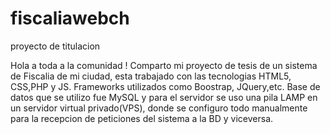 # fiscaliawebch
proyecto de titulacion

Hola a toda a la comunidad ! Comparto mi proyecto de tesis de un sistema de Fiscalia de mi ciudad,
esta trabajado con las tecnologias HTML5, CSS,PHP y JS.
Frameworks utilizados como Boostrap, JQuery,etc.
Base de datos que se utilizo fue MySQL y para el servidor se uso una pila LAMP en un servidor virtual privado(VPS),
donde se configuro todo manualmente para la recepcion de peticiones del sistema a la BD y viceversa.

